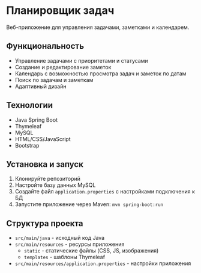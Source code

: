 # Планировщик задач

Веб-приложение для управления задачами, заметками и календарем.

## Функциональность

- Управление задачами с приоритетами и статусами
- Создание и редактирование заметок
- Календарь с возможностью просмотра задач и заметок по датам
- Поиск по задачам и заметкам
- Адаптивный дизайн

## Технологии

- Java Spring Boot
- Thymeleaf
- MySQL
- HTML/CSS/JavaScript
- Bootstrap

## Установка и запуск

1. Клонируйте репозиторий
2. Настройте базу данных MySQL
3. Создайте файл `application.properties` с настройками подключения к БД
4. Запустите приложение через Maven: `mvn spring-boot:run`

## Структура проекта

- `src/main/java` - исходный код Java
- `src/main/resources` - ресурсы приложения
  - `static` - статические файлы (CSS, JS, изображения)
  - `templates` - шаблоны Thymeleaf
- `src/main/resources/application.properties` - настройки приложения 